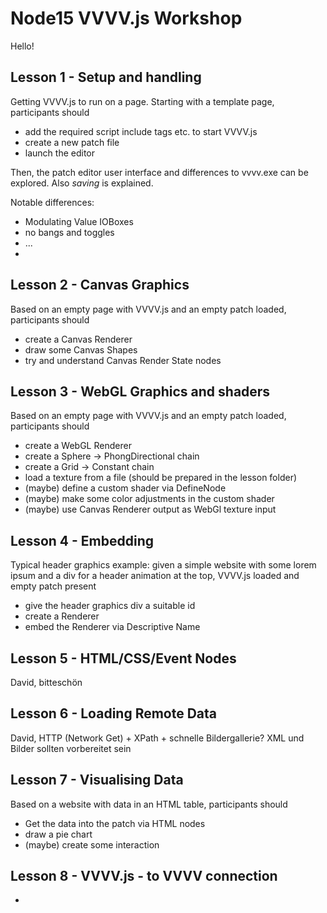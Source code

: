 # Node15 VVVV.js Workshop

Hello!

## Lesson 1 - Setup and handling

Getting VVVV.js to run on a page. Starting with a template page, participants should

* add the required script include tags etc. to start VVVV.js
* create a new patch file
* launch the editor

Then, the patch editor user interface and differences to vvvv.exe can be explored. Also *saving* is explained.

Notable differences:

* Modulating Value IOBoxes
* no bangs and toggles
* ...
*

## Lesson 2 - Canvas Graphics

Based on an empty page with VVVV.js and an empty patch loaded, participants should

* create a Canvas Renderer
* draw some Canvas Shapes
* try and understand Canvas Render State nodes

## Lesson 3 - WebGL Graphics and shaders

Based on an empty page with VVVV.js and an empty patch loaded, participants should

* create a WebGL Renderer
* create a Sphere -> PhongDirectional chain
* create a Grid -> Constant chain
* load a texture from a file (should be prepared in the lesson folder)
* (maybe) define a custom shader via DefineNode
* (maybe) make some color adjustments in the custom shader
* (maybe) use Canvas Renderer output as WebGl texture input

## Lesson 4 - Embedding

Typical header graphics example: given a simple website with some lorem ipsum and a div for a header animation at the top, VVVV.js loaded and empty patch present

* give the header graphics div a suitable id
* create a Renderer
* embed the Renderer via Descriptive Name

## Lesson 5 - HTML/CSS/Event Nodes

David, bitteschön

## Lesson 6 - Loading Remote Data

David, HTTP (Network Get) + XPath + schnelle Bildergallerie? XML und Bilder sollten vorbereitet sein

## Lesson 7 - Visualising Data

Based on a website with data in an HTML table, participants should

* Get the data into the patch via HTML nodes
* draw a pie chart
* (maybe) create some interaction

## Lesson 8 - VVVV.js - to VVVV connection
*
